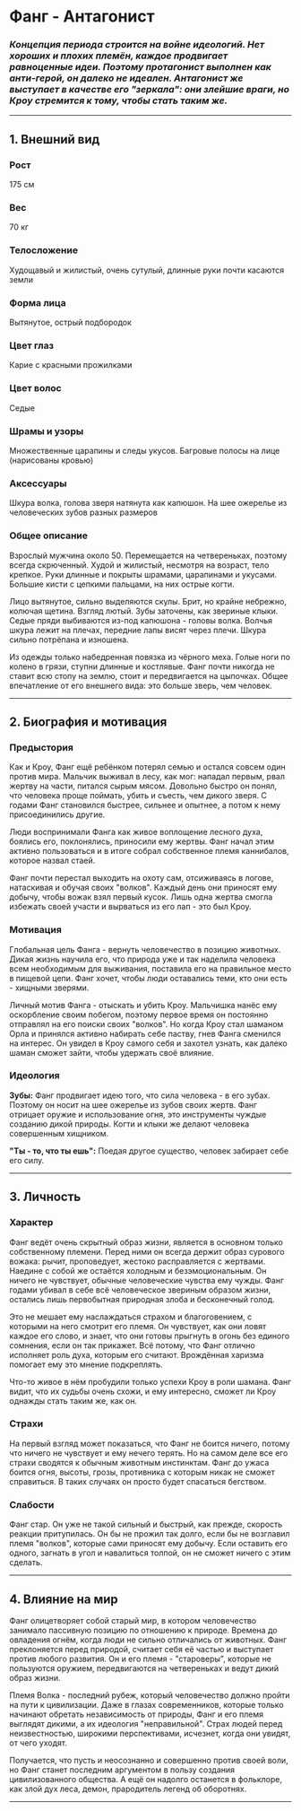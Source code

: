 # Фанг - Антагонист

### _Концепция периода строится на войне идеологий. Нет хороших и плохих племён, каждое продвигает равноценные идеи. Поэтому протагонист выполнен как анти-герой, он далеко не идеален. Антагонист же выступает в качестве его "зеркала": они злейшие враги, но Кроу стремится к тому, чтобы стать таким же._

---

## 1. Внешний вид

### Рост

175 см

### Вес

70 кг

### Телосложение

Худощавый и жилистый, очень сутулый, длинные руки почти касаются земли

### Форма лица

Вытянутое, острый подбородок

### Цвет глаз

Карие с красными прожилками

### Цвет волос

Седые

### Шрамы и узоры

Множественные царапины и следы укусов. Багровые полосы на лице (нарисованы кровью)

### Аксессуары

Шкура волка, голова зверя натянута как капюшон. На шее ожерелье из человеческих зубов разных размеров

### Общее описание

Взрослый мужчина около 50. Перемещается на четвереньках, поэтому всегда скрюченный. Худой и жилистый, несмотря на возраст, тело крепкое. Руки длинные и покрыты шрамами, царапинами и укусами. Большие кисти с цепкими пальцами, на них острые когти.

Лицо вытянутое, сильно выделяются скулы. Брит, но крайне небрежно, колючая щетина. Взгляд лютый. Зубы заточены, как звериные клыки. Седые пряди выбиваются из-под капюшона - головы волка. Волчья шкура лежит на плечах, передние лапы висят через плечи. Шкура сильно потрёпана и изношена.

Из одежды только набедренная повязка из чёрного меха. Голые ноги по колено в грязи, ступни длинные и костлявые. Фанг почти никогда не ставит всю стопу на землю, стоит и передвигается на цыпочках. Общее впечатление от его внешнего вида: это больше зверь, чем человек.

---

## 2. Биография и мотивация

### Предыстория

Как и Кроу, Фанг ещё ребёнком потерял семью и остался совсем один против мира. Мальчик выживал в лесу, как мог: нападал первым, рвал жертву на части, питался сырым мясом. Довольно быстро он понял, что человека проще поймать, убить и съесть, чем дикого зверя. С годами Фанг становился быстрее, сильнее и опытнее, а потом к нему присоединились другие.

Люди воспринимали Фанга как живое воплощение лесного духа, боялись его, поклонялись, приносили ему жертвы. Фанг начал этим активно пользоваться и в итоге собрал собственное племя каннибалов, которое назвал стаей.

Фанг почти перестал выходить на охоту сам, отсиживаясь в логове, натаскивая и обучая своих "волков". Каждый день они приносят ему добычу, чтобы вожак взял первый кусок. Лишь одна жертва смогла избежать своей участи и вырваться из его лап - это был Кроу.

### Мотивация

Глобальная цель Фанга - вернуть человечество в позицию животных. Дикая жизнь научила его, что природа уже и так наделила человека всем необходимым для выживания, поставила его на правильное место в пищевой цепи. Фанг хочет, чтобы люди оставались теми, кто они есть - хищными зверями.

Личный мотив Фанга - отыскать и убить Кроу. Мальчишка нанёс ему оскорбление своим побегом, поэтому первое время он постоянно отправлял на его поиски своих "волков". Но когда Кроу стал шаманом Орла и принялся активно набирать себе паству, гнев Фанга сменился на интерес. Он увидел в Кроу самого себя и захотел узнать, как далеко шаман сможет зайти, чтобы удержать своё влияние.

### Идеология

**Зубы:** Фанг продвигает идею того, что сила человека - в его зубах. Поэтому он носит на шее ожерелье из зубов своих жертв. Фанг отрицает оружие и использование огня, это инструменты чуждые созданию дикой природы. Когти и клыки же делают человека совершенным хищником. 

**"Ты - то, что ты ешь":** Поедая другое существо, человек забирает себе его силу. 

---

## 3. Личность

### Характер

Фанг ведёт очень скрытный образ жизни, является в основном только собственному племени. Перед ними он всегда держит образ сурового вожака: рычит, проповедует, жестоко расправляется с жертвами. Наедине с собой же остаётся холодным и безэмоциональным. Он ничего не чувствует, обычные человеческие чувства ему чужды. Фанг годами убивал в себе всё человеческое звериным образом жизни, остались лишь первобытная природная злоба и бесконечный голод.

Это не мешает ему наслаждаться страхом и благоговением, с которыми на него смотрит его племя. Он чувствует, как они ловят каждое его слово, и знает, что они готовы прыгнуть в огонь без единого сомнения, если он так прикажет. Всё потому, что Фанг отлично исполняет роль духа, которым его считают. Врождённая харизма помогает ему это мнение подкреплять.

Что-то живое в нём пробудили только успехи Кроу в роли шамана. Фанг видит, что их судьбы очень схожи, и ему интересно, сможет ли Кроу однажды стать таким же, как он.

### Страхи

На первый взгляд может показаться, что Фанг не боится ничего, потому что ничего не чувствует и ему нечего терять. Но на самом деле все его страхи сводятся к обычным животным инстинктам. Фанг до ужаса боится огня, высоты, грозы, противника с которым никак не сможет справиться. В таких случаях он просто будет спасаться бегством.

### Слабости

Фанг стар. Он уже не такой сильный и быстрый, как прежде, скорость реакции притупилась. Он бы не прожил так долго, если бы не возглавил племя "волков", которые сами приносят ему добычу. Если оставить его одного, загнать в угол и навалиться толпой, он не сможет ничего с этим сделать. 

---

## 4. Влияние на мир

Фанг олицетворяет собой старый мир, в котором человечество занимало пассивную позицию по отношению к природе. Времена до овладения огнём, когда люди не сильно отличались от животных. Фанг преклоняется перед природой, считает себя её частью и выступает против любого развития. Он и его племя - "староверы", которые не пользуются оружием, передвигаются на четвереньках и ведут дикий образ жизни.

Племя Волка - последний рубеж, который человечество должно пройти на пути к цивилизации. Даже в глазах современников, которые только начинают обретать независимость от природы, Фанг и его племя выглядят дикими, а их идеология "неправильной". Страх людей перед неизвестностью, широкими перспективами, исчезнет, когда они увидят, от чего уходят. 

Получается, что пусть и неосознанно и совершенно против своей воли, но Фанг станет последним аргументом в пользу создания цивилизованного общества. А ещё он надолго останется в фольклоре, как злой дух леса, демон, прародитель легенд об оборотнях.

---

